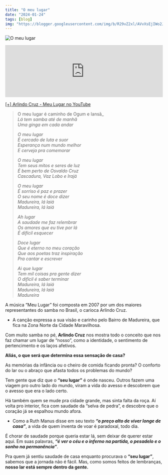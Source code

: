 ```yaml
---
title: "O meu lugar"
date: "2024-01-24"
tags: [blog]
img: "https://blogger.googleusercontent.com/img/b/R29vZ2xl/AVvXsEjIWo2JpqiXkX407uLm5OiKHpDUWGjsDBf7H6280zA0VGAYEqAAnOpikqXl80mc95T9ULaMyh97imlKV3n4ulGTe-2-q2uclAYeG-a7mSoja3zg9d_bFT_SQw3YJM8wwgy5XBsYqU_TGA2-57OFQW3BNyE-5HHcI0tTFmIRALZxEQBsqHUeZjLbLp-eE0vB/s1200/unnamed.jpg"
---
```


![O meu lugar](https://blogger.googleusercontent.com/img/b/R29vZ2xl/AVvXsEjIWo2JpqiXkX407uLm5OiKHpDUWGjsDBf7H6280zA0VGAYEqAAnOpikqXl80mc95T9ULaMyh97imlKV3n4ulGTe-2-q2uclAYeG-a7mSoja3zg9d_bFT_SQw3YJM8wwgy5XBsYqU_TGA2-57OFQW3BNyE-5HHcI0tTFmIRALZxEQBsqHUeZjLbLp-eE0vB/s16000/unnamed.jpg)


<iframe width="100%" height="166" scrolling="no" frameborder="no" allow="autoplay" src="https://w.soundcloud.com/player/?url=https%3A//api.soundcloud.com/tracks/149555492&color=%23ff5500&auto_play=false&hide_related=false&show_comments=true&show_user=true&show_reposts=false&show_teaser=true"></iframe>

[[+] Arlindo Cruz - Meu Lugar no YouTube ](https://www.youtube.com/watch?v=TC3BhhraHgc)

> O meu lugar é caminho de Ogum e Iansã_  
> _Lá tem samba até de manhã_  
> _Uma ginga em cada andar_
> 
> _O meu lugar_  
> _É cercado de luta e suor_  
> _Esperança num mundo melhor_  
> _E cerveja pra comemorar_
> 
> _O meu lugar_  
> _Tem seus mitos e seres de luz_  
> _É bem perto de Osvaldo Cruz_  
> _Cascadura, Vaz Lobo e Irajá_
> 
> _O meu lugar_  
> _É sorriso é paz e prazer_  
> _O seu nome é doce dizer_  
> _Madureira, lá laiá_  
> _Madureira, lá laiá_
> 
> _Ah lugar_  
> _A saudade me faz relembrar_  
> _Os amores que eu tive por lá_  
> _É difícil esquecer_
> 
> _Doce lugar_  
> _Que é eterno no meu coração_  
> _Que aos poetas traz inspiração_  
> _Pra cantar e escrever_
> 
> _Ai que lugar_  
> _Tem mil coisas pra gente dizer_  
> _O difícil é saber terminar_  
> _Madureira, lá laiá_  
> _Madureira, lá laiá_  
> _Madureira_

A música “Meu Lugar” foi composta em 2007 por um dos maiores representantes do samba no Brasil, o carioca Arlindo Cruz.

-   A canção expressa a sua visão e carinho pelo Bairro de Madureira, que fica na Zona Norte da Cidade Maravilhosa.
    

Com muito samba no pé, **Arlindo Cruz** nos mostra todo o conceito que nos faz chamar um lugar de “nosso”, como a identidade, o sentimento de pertencimento e os laços afetivos.

**Aliás, o que será que determina essa sensação de casa?**  

As memórias da infância ou o cheiro de comida ficando pronta? O conforto do lar ou o abraço que afasta todos os problemas do mundo?

Tem gente que diz que o **“seu lugar”** é onde nasceu. Outros fazem uma viagem pro outro lado do mundo, viram a vida do avesso e descobrem que o avesso que era o lado certo.

Há também quem se mude pra cidade grande, mas sinta falta da roça. Aí volta pro interior, fica com saudade da “selva de pedra”, e descobre que o coração já se espalhou mundo afora.

-   Como a Ruth Manus disse em seu texto  _**“o preço alto de viver longe de casa”**_, a vida de quem inventa de voar é paradoxal, todo dia.
    

É chorar de saudade porque queria estar lá, sem deixar de querer estar aqui. Em suas palavras,  _**“é ver o céu e o inferno na partida, o pesadelo e o sonho na permanência”**_.

Pra quem já sentiu saudade de casa enquanto procurava o **“seu lugar”**, sabemos que a jornada não é fácil. Mas, como somos feitos de lembranças, **nosso lar está sempre dentro da gente.**
